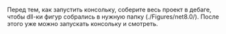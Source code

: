 Перед тем, как запустить консольку, соберите весь проект в дебаге, чтобы dll-ки фигур собрались в нужную папку (./Figures/net8.0/). После этого уже можно запускать консольку и смотреть.